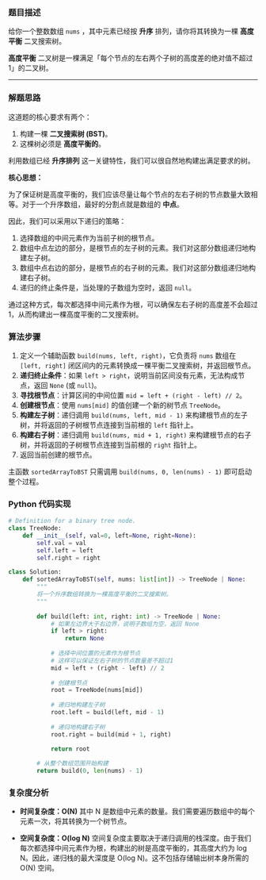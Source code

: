 
### 题目描述

给你一个整数数组 `nums` ，其中元素已经按 **升序** 排列，请你将其转换为一棵 **高度平衡** 二叉搜索树。

**高度平衡** 二叉树是一棵满足「每个节点的左右两个子树的高度差的绝对值不超过 1」的二叉树。

---

### 解题思路

这道题的核心要求有两个：
1.  构建一棵 **二叉搜索树 (BST)**。
2.  这棵树必须是 **高度平衡的**。

利用数组已经 **升序排列** 这一关键特性，我们可以很自然地构建出满足要求的树。

**核心思想：**

为了保证树是高度平衡的，我们应该尽量让每个节点的左右子树的节点数量大致相等。对于一个升序数组，最好的分割点就是数组的 **中点**。

因此，我们可以采用以下递归的策略：

1.  选择数组的中间元素作为当前子树的根节点。
2.  数组中点左边的部分，是根节点的左子树的元素。我们对这部分数组递归地构建左子树。
3.  数组中点右边的部分，是根节点的右子树的元素。我们对这部分数组递归地构建右子树。
4.  递归的终止条件是，当处理的子数组为空时，返回 `null`。

通过这种方式，每次都选择中间元素作为根，可以确保左右子树的高度差不会超过 1，从而构建出一棵高度平衡的二叉搜索树。

### 算法步骤

1.  定义一个辅助函数 `build(nums, left, right)`，它负责将 `nums` 数组在 `[left, right]` 闭区间内的元素转换成一棵平衡二叉搜索树，并返回根节点。
2.  **递归终止条件**：如果 `left > right`，说明当前区间没有元素，无法构成节点，返回 `None` (或 `null`)。
3.  **寻找根节点**：计算区间的中间位置 `mid = left + (right - left) // 2`。
4.  **创建根节点**：使用 `nums[mid]` 的值创建一个新的树节点 `TreeNode`。
5.  **构建左子树**：递归调用 `build(nums, left, mid - 1)` 来构建根节点的左子树，并将返回的子树根节点连接到当前根的 `left` 指针上。
6.  **构建右子树**：递归调用 `build(nums, mid + 1, right)` 来构建根节点的右子树，并将返回的子树根节点连接到当前根的 `right` 指针上。
7.  返回当前创建的根节点。

主函数 `sortedArrayToBST` 只需调用 `build(nums, 0, len(nums) - 1)` 即可启动整个过程。

### Python 代码实现

```python
# Definition for a binary tree node.
class TreeNode:
    def __init__(self, val=0, left=None, right=None):
        self.val = val
        self.left = left
        self.right = right

class Solution:
    def sortedArrayToBST(self, nums: list[int]) -> TreeNode | None:
        """
        将一个升序数组转换为一棵高度平衡的二叉搜索树。
        """
        
        def build(left: int, right: int) -> TreeNode | None:
            # 如果左边界大于右边界，说明子数组为空，返回 None
            if left > right:
                return None
            
            # 选择中间位置的元素作为根节点
            # 这样可以保证左右子树的节点数量差不超过1
            mid = left + (right - left) // 2
            
            # 创建根节点
            root = TreeNode(nums[mid])
            
            # 递归地构建左子树
            root.left = build(left, mid - 1)
            
            # 递归地构建右子树
            root.right = build(mid + 1, right)
            
            return root

        # 从整个数组范围开始构建
        return build(0, len(nums) - 1)

```

### 复杂度分析

*   **时间复杂度：O(N)**
    其中 N 是数组中元素的数量。我们需要遍历数组中的每个元素一次，将其转换为一个树节点。

*   **空间复杂度：O(log N)**
    空间复杂度主要取决于递归调用的栈深度。由于我们每次都选择中间元素作为根，构建出的树是高度平衡的，其高度大约为 log N。因此，递归栈的最大深度是 O(log N)。这不包括存储输出树本身所需的 O(N) 空间。
